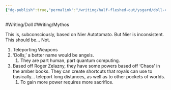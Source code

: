 ```yaml
---
{"dg-publish":true,"permalink":"/writing/half-fleshed-out/ysgard/doll-consistent-nier-mythos/"}
---
```


#Writing/Doll #Writing/Mythos 

This is, subconsciously, based on Nier Autotomato. But Nier is inconsistent. This should be... Not. 

1. Teleporting Weapons
2. ‘Dolls,’ a better name would be angels. 
	1. They are part human, part quantum computing.
3. Based off Roger Zelazny, they have some powers based off ‘Chaos’ in the amber books. They can create shortcuts that royals can use to basically… teleport long distances, as well as to other pockets of worlds.
	1. To gain more power requires more sacrifice. 